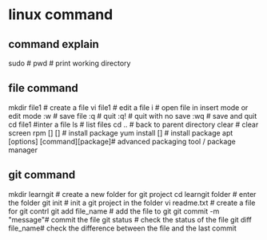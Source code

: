 # linux command

## command explain
sudo # 
pwd # print working directory
## file command
mkdir file1  # create a file
vi file1 # edit a file
i # open file in insert mode or edit mode
:w # save file
:q # quit
:q! # quit with  no save
:wq # save and quit
cd file1 #inter a file
ls # list files
cd .. # back to parent directory
clear # clear screen
rpm [] [] # install package
yum install [] # install package
apt [options] [command][package]# advanced packaging tool / package manager 
## git command
mkdir learngit # create a new folder for git project
cd learngit folder # enter the folder
git init # init a git project in the folder
vi readme.txt # create a file for git contrl
git add file_name # add the file to git
git commit -m "message"# commit the file
git status # check the status of the file
git diff file_name# check the difference between the file and the last commit